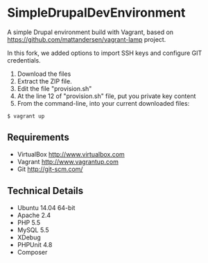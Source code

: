 # SimpleDrupalDevEnvironment
A simple Drupal environment build with Vagrant, based on https://github.com/mattandersen/vagrant-lamp project. 

In this fork, we added options to import SSH keys and configure GIT credentials. 

1. Download the files
2. Extract the ZIP file.
3. Edit the file "provision.sh"
4. At the line 12 of "provision.sh" file, put you private key content
3. From the command-line, into your current downloaded files:
```
$ vagrant up
```

Requirements
------------
* VirtualBox <http://www.virtualbox.com>
* Vagrant <http://www.vagrantup.com>
* Git <http://git-scm.com/>

Technical Details
-----------------
* Ubuntu 14.04 64-bit
* Apache 2.4
* PHP 5.5
* MySQL 5.5
* XDebug
* PHPUnit 4.8
* Composer
